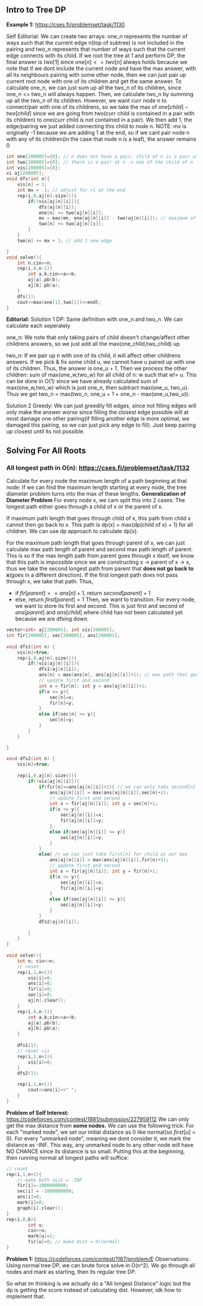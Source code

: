 ## Intro to Tree DP

**Example 1:** https://cses.fi/problemset/task/1130

Self Editorial:
We can create two arrays: one_n represents the number of ways such that the current edge n(top of subtree) is not included in the pairing and two_n represents that number of ways such that the current edge connects with its child.
If we root the tree at 1 and perform DP, the final answer is $two[1]$ since $one[n] <= two[n]$ always holds because we note that if we dont include the current node and have the max answer, with all its neighbours pairing with some other node, then we can just pair up current root node with one of its children and get the same answer.
To calculate one_n, we can just sum up all the two_n of its children, since one_n <= two_n will always happen. Then, we calculate two_n by summing up all the two_n of its children. However, we want curr node n to connect/pair with one of its childrens, so we take the max of $one[child] - two[child]$ since we are going from two(curr child is contained in a pair with its children) to one(curr child is not contained in a pair). We then add 1, the edge/pairing we just added connecting this child to node n.
NOTE: mx is originally -1 because we are adding 1 at the end, so if we cant pair node n with any of its children(in the case that node n is a leaf), the answer remains 0
```cpp
int one[200005]={0}; // n does not have a pair, child of n is a pair with one of its child
int two[200005]={0}; // there is a pair at n -> one of the child of n
int vis[200005]={0};
vi aj[200005];
void dfs(int n){
    vis[n] = 1;
    int mx = -1; // adjust for +1 at the end
    rep(i,0,aj[n].size()){
        if(!vis[aj[n][i]]){
            dfs(aj[n][i]);
            one[n] += two[aj[n][i]];
            mx = max(mn, one[aj[n][i]] - two[aj[n][i]]); // maximum of this expression
            two[n] += two[aj[n][i]]; 
        }
    }
    two[n] += mx + 1; // add 1 new edge

}
void solve(){
    int n;cin>>n;
    rep(i,0,n-1){
        int a,b;cin>>a>>b;
        aj[a].pb(b);
        aj[b].pb(a);
    }
    dfs(1);
    cout<<max(one[1],two[1])<<endl;
}
```
**Editorial:**
Solution 1 DP:
Same definition with one_n and two_n. We can calculate each seperately

one_n: We note that only taking pairs of child doesn't change/affect other childrens answers, so we just add all the max(one_child,two_child) up.

two_n: If we pair up n with one of its child, it will affect other childrens answers. If we pick & fix some child u, we cannot have u paired up with one of its children. Thus, the answer is one_u + 1. Then we process the other children: sum of max(one_w,two_w) for all child of n: w such that w!= u.
This can be done in O(1) since we have already calculated sum of max(one_w,two_w) which is just one_n, then subtract max(one_u, two_u). Thus we get two_n = max(two_n, one_u + 1 + one_n - max(one_u,two_u)).

Solution 2 Greedy:
We can just greedily fill edges, since not filling edges will only make the answer worse since filling the closest edge possible will at most damage one other pairing(if filling another edge is more optimal, we damaged this pairing, so we can just pick any edge to fill). Just keep pairing up closest until its not possible.


## Solving For All Roots

### All longest path in O(n): https://cses.fi/problemset/task/1132
Calculate for every node the maximum length of a path beginning at that node: If we can find the maximum length starting at every node, the tree diameter problem turns into the max of these lengths.
**Generalization of Diameter Problem**
For every node x, we cam split this into 2 cases: The longest path either goes through a child of x or the parent of x.

If maximum path length that goes through child of x, this path from child x cannot then go back to x. This path is dp(x) = max(dp(child of x) + 1) for all children. We can use dp approach to calculate dp(x). 

For the maximum path length that goes through parent of x, we can just calculate max path length of parent and second max path length of parent. This is so if the max length path from parent goes through x itself, we know that this path is impossible since we are constructing x -> parent of x -> x, thus we take the second longest path from parent that **does not go back to x**(goes in a different direction). If the first longest path does not pass through x, we take that path.
Thus, 
- if $fir[parent] == ans[n]+1$, return $second[parent]+1$
- else, return $first[parent]=1$
Then, we want to transition. For every node, we want to store its first and second. This is just first and second of $ans[parent]$ and $ans[child]$ where child has not been calculated yet because we are dfsing down.
```cpp
vector<int> aj[200005]; int vis[200005];
int fir[200005], sec[200005], ans[200001];
 
void dfs1(int n) {
    vis[n]=true;
    rep(i,0,aj[n].size()){
        if(!vis[aj[n][i]]){
            dfs1(aj[n][i]);
            ans[n] = max(ans[n], ans[aj[n][i]]+1); // max path that goes through child
            // update first and second
            int x = fir[n]; int y = ans[aj[n][i]]+1;
            if(x <= y){
                sec[n]=x;
                fir[n]=y;
            }
            else if(sec[n] <= y){
                sec[n]=y;
            }
        }
    }

}
 
void dfs2(int n) {
    vis[n]=true;
    
    rep(i,0,aj[n].size()){
        if(!vis[aj[n][i]]){
            if(fir[n]==ans[aj[n][i]]+1){ // we can only take second[n] for its child since it contributed to first[n]
                ans[aj[n][i]] = max(ans[aj[n][i]],sec[n]+1);
                // update first and second
                int x = fir[aj[n][i]]; int y = sec[n]+1;
                if(x <= y){
                    sec[aj[n][i]]=x;
                    fir[aj[n][i]]=y;
                }
                else if(sec[aj[n][i]] <= y){
                    sec[aj[n][i]]=y;
                }
            }
            else{ // we can just take first[n] for child as our max
                ans[aj[n][i]] = max(ans[aj[n][i]],fir[n]+1);
                // update first and second
                int x = fir[aj[n][i]]; int y = fir[n]+1;
                if(x <= y){
                    sec[aj[n][i]]=x;
                    fir[aj[n][i]]=y;
                }
                else if(sec[aj[n][i]] <= y){
                    sec[aj[n][i]]=y;
                }
            }
            dfs2(aj[n][i]);
            
        }
    }
}
 
void solve(){
    int n; cin>>n;
    // reset
    rep(i,1,n+1){
        vis[i]=0;
        ans[i]=0;
        fir[i]=0;
        sec[i]=0;
        aj[n].clear();
    }
    rep(i,0,n-1){
        int a,b;cin>>a>>b;
        aj[a].pb(b);
        aj[b].pb(a);
    }
    
    dfs1(1);
    // reset vis
    rep(i,1,n+1){
        vis[i]=0;
    }
    dfs2(1);

    rep(i,1,n+1){
        cout<<ans[i]<<" ";
    }
}   
```

**Problem of Self Interest:** https://codeforces.com/contest/1881/submission/227959112
We can only get the max distance from **some nodes.** We can use the following trick:
For each "marked node", we set our initial distance as 0 like normal(so $first[u]$ = 0). For every "unmarked node", meaning we dont consider it, we mark the distance as -INF. This way, any unmarked node to any other node will have NO CHANCE since its distance is so small. Putting this at the beginning, then running normal all longest paths will suffice:
```cpp
// reset
rep(i,1,n+1){
    // make both dist = -INF
    fir[i]=-1000000000;
    sec[i] = -1000000000; 
    ans[i]=0;
    mark[i]=0;
    graph[i].clear();
}
rep(i,0,k){
        int u;
        cin>>u;
        mark[u]=1;
        fir[u]=0; // make dist = 0(normal)
}
```

**Problem 1:** https://codeforces.com/contest/1187/problem/E
Observations:
Using normal tree DP, we can brute force solve in O(n^2). We go through all nodes and mark as starting, then its regular tree DP.

So what im thinking is we actually do a "All longest Distance" logic but the dp is getting the score instead of calculating dist. However, idk how to implement that.
